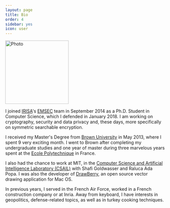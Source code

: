 ```yaml
---
layout: page
title: Bio
order: 4
sidebar: yes
icon: user
---
```


<img class="floating_img" src="{{ site.baseurl }}/assets/photo2.jpg" height="200px" alt="Photo"/>


I joined [IRISA](https://www.irisa.fr/en)'s [EMSEC](https://www.irisa.fr/emsec/) team in September 2014 as a Ph.D. Student in Computer Science, which I defended in January 2018. I am working on cryptography, security and data privacy and, these days, more specifically on symmetric searchable encryption.

I received my Master's Degree from [Brown University](https://cs.brown.edu/) in May 2013, where I spent 9 very exciting month. I went to Brown after completing my undergraduate studies and one year of master during three marvelous years spent at the [Ecole Polytechnique](https://www.polytechnique.edu/jsp/accueil.jsp?LANGUE=1) in France.

I also had the chance to work at MIT, in the [Computer Science and Artificial Intelligence Laboratory (CSAIL)](https://www.csail.mit.edu/) with Shafi Goldwasser and Raluca Ada Popa.
I was also the developer of [DrawBerry](http://raphaelbost.free.fr/DrawBerry.html), an open source vector drawing application for Mac OS.

In previous years, I served in the French Air Force, worked in a French construction company or at Inria.
Away from keyboard, I have interests in geopolitics, defense-related topics, as well as in turkey cooking techniques.